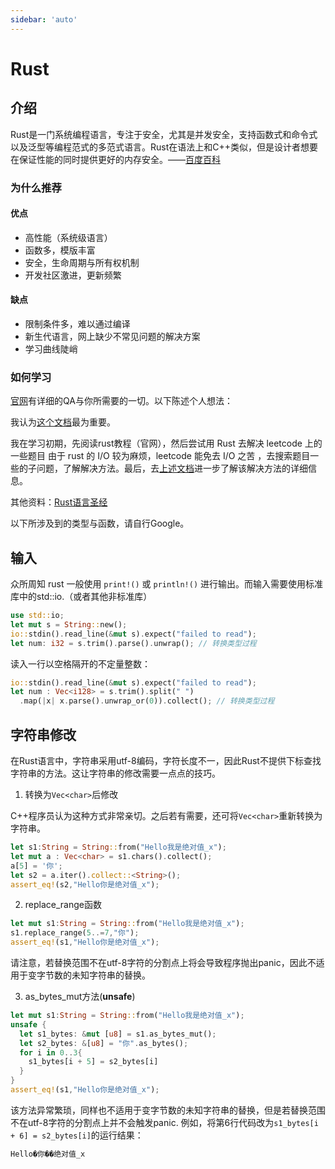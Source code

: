 ```yaml
---
sidebar: 'auto'
---
```

# Rust
## 介绍
Rust是一门系统编程语言，专注于安全，尤其是并发安全，支持函数式和命令式以及泛型等编程范式的多范式语言。Rust在语法上和C++类似，但是设计者想要在保证性能的同时提供更好的内存安全。——[百度百科](https://baike.baidu.com/item/Rust%E8%AF%AD%E8%A8%80)

### 为什么推荐
#### 优点
* 高性能（系统级语言）
* 函数多，模版丰富
* 安全，生命周期与所有权机制
* 开发社区激进，更新频繁
#### 缺点
* 限制条件多，难以通过编译
* 新生代语言，网上缺少不常见问题的解决方案
* 学习曲线陡峭
### 如何学习
[官网](https://www.rust-lang.org/zh-CN/)有详细的QA与你所需要的一切。以下陈述个人想法：

我认为[这个文档](https://doc.rust-lang.org/std/index.html)最为重要。

我在学习初期，先阅读rust教程（官网），然后尝试用 Rust 去解决 leetcode 上的一些题目 <span class="heimu" title="你知道的太多了">由于 rust 的 I/O 较为麻烦，leetcode 能免去 I/O 之苦</span> ，去搜索题目一些的子问题，了解解决方法。最后，去[上述文档](https://doc.rust-lang.org/std/index.html)进一步了解该解决方法的详细信息。

其他资料：[Rust语言圣经](https://course.rs/about-book.html)

以下所涉及到的类型与函数，请自行Google。
## 输入
众所周知 rust 一般使用 `print!()` 或 `println!()` 进行输出。而输入需要使用标准库中的std::io.（或者其他非标准库）
```rust
use std::io;
let mut s = String::new();
io::stdin().read_line(&mut s).expect("failed to read");
let num: i32 = s.trim().parse().unwrap(); // 转换类型过程
``` 

读入一行以空格隔开的不定量整数：
```rust
io::stdin().read_line(&mut s).expect("failed to read");
let num : Vec<i128> = s.trim().split(" ")
  .map(|x| x.parse().unwrap_or(0)).collect(); // 转换类型过程
```
## 字符串修改

在Rust语言中，字符串采用utf-8编码，字符长度不一，因此Rust不提供下标查找字符串的方法。这让字符串的修改需要一点点的技巧。

1. 转换为`Vec<char>`后修改

C++程序员认为这种方式非常亲切。之后若有需要，还可将`Vec<char>`重新转换为字符串。
```rust
let s1:String = String::from("Hello我是绝对值_x");
let mut a : Vec<char> = s1.chars().collect();
a[5] = '你';
let s2 = a.iter().collect::<String>();
assert_eq!(s2,"Hello你是绝对值_x");
```

2. replace_range函数
```rust
let mut s1:String = String::from("Hello我是绝对值_x");
s1.replace_range(5..=7,"你");
assert_eq!(s1,"Hello你是绝对值_x");
```
请注意，若替换范围不在utf-8字符的分割点上将会导致程序抛出panic，因此不适用于变字节数的未知字符串的替换。

3. as_bytes_mut方法(**unsafe**)
```rust
let mut s1:String = String::from("Hello我是绝对值_x");
unsafe {
  let s1_bytes: &mut [u8] = s1.as_bytes_mut();
  let s2_bytes: &[u8] = "你".as_bytes();
  for i in 0..3{
    s1_bytes[i + 5] = s2_bytes[i]
  }
}
assert_eq!(s1,"Hello你是绝对值_x");
```
该方法异常繁琐，同样也不适用于变字节数的未知字符串的替换，但是若替换范围不在utf-8字符的分割点上并不会触发panic.
例如，将第6行代码改为`s1_bytes[i + 6] = s2_bytes[i]`的运行结果：
```rust
Hello�你��绝对值_x
```